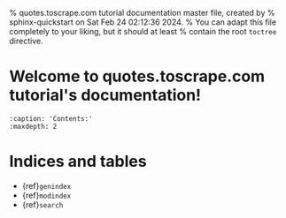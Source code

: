 % quotes.toscrape.com tutorial documentation master file, created by
% sphinx-quickstart on Sat Feb 24 02:12:36 2024.
% You can adapt this file completely to your liking, but it should at least
% contain the root `toctree` directive.

# Welcome to quotes.toscrape.com tutorial's documentation!

```{toctree}
:caption: 'Contents:'
:maxdepth: 2
```

# Indices and tables

- {ref}`genindex`
- {ref}`modindex`
- {ref}`search`
